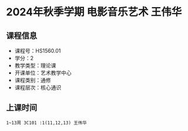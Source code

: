 # 2024年秋季学期 电影音乐艺术 王伟华






## 课程信息

- 课程号：HS1560.01
- 学分：2
- 教学类型：理论课
- 开课单位：艺术教学中心
- 课程类别：通修
- 课程层次：核心通识

## 上课时间

```
1~13周 3C101 :1(11,12,13) 王伟华
```

